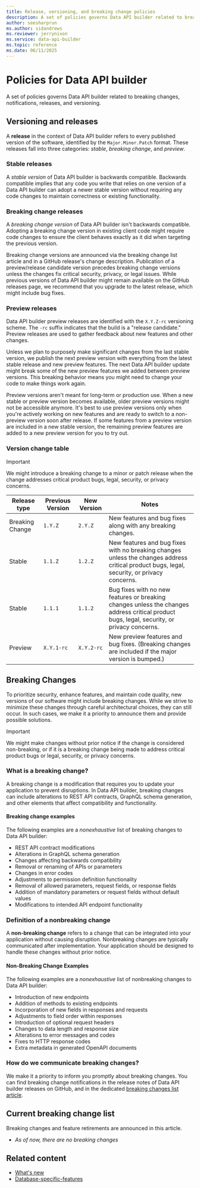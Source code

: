 ```yaml
---
title: Release, versioning, and breaking change policies
description: A set of policies governs Data API builder related to breaking changes, notifications, releases, and versioning.
author: seesharprun
ms.author: sidandrews
ms.reviewer: jerrynixon
ms.service: data-api-builder
ms.topic: reference
ms.date: 06/11/2025
---
```


# Policies for Data API builder

A set of policies governs Data API builder related to breaking changes, notifications, releases, and versioning.

## Versioning and releases

A **release** in the context of Data API builder refers to every published version of the software, identified by the `Major.Minor.Patch` format. These releases fall into three categories: *stable*, *breaking change*, and *preview*.

### Stable releases

A *stable version* of Data API builder is backwards compatible. Backwards compatible implies that any code you write that relies on one version of a Data API builder can adopt a newer stable version without requiring any code changes to maintain correctness or existing functionality.

### Breaking change releases

A *breaking change version* of Data API builder isn't backwards compatible. Adopting a breaking change version in existing client code might require code changes to ensure the client behaves exactly as it did when targeting the previous version.

Breaking change versions are announced via the breaking change list article and in a GitHub release's change description. Publication of a preview/release candidate version precedes breaking change versions unless the changes fix critical security, privacy, or legal issues. While previous versions of Data API builder might remain available on the GitHub releases page, we recommend that you upgrade to the latest release, which might include bug fixes.

### Preview releases

Data API builder preview releases are identified with the `X.Y.Z-rc` versioning scheme. The `-rc` suffix indicates that the build is a "release candidate." Preview releases are used to gather feedback about new features and other changes.

Unless we plan to purposely make significant changes from the last stable version, we publish the next preview version with everything from the latest stable release and new preview features. The next Data API builder update might break some of the new preview features we added between preview versions. This breaking behavior means you might need to change your code to make things work again.

Preview versions aren't meant for long-term or production use. When a new stable or preview version becomes available, older preview versions might not be accessible anymore. It's best to use preview versions only when you're actively working on new features and are ready to switch to a non-preview version soon after release. If some features from a preview version are included in a new stable version, the remaining preview features are added to a new preview version for you to try out.

### Version change table

> [!IMPORTANT]
> We might introduce a breaking change to a minor or patch release when the change addresses critical product bugs, legal, security, or privacy concerns.

| Release type | Previous Version | New Version | Notes |
|---|---|---|---|
| Breaking Change | `1.Y.Z` | `2.Y.Z` | New features and bug fixes along with any breaking changes.|
| Stable | `1.1.Z`| `1.2.Z` | New features and bug fixes with no breaking changes unless the changes address critical product bugs, legal, security, or privacy concerns.|
| Stable | `1.1.1` | `1.1.2` | Bug fixes with no new features or breaking changes unless the changes address critical product bugs, legal, security, or privacy concerns.|
| Preview | `X.Y.1-rc` | `X.Y.2-rc` | New preview features and bug fixes. (Breaking changes are included if the major version is bumped.) |

## Breaking Changes

To prioritize security, enhance features, and maintain code quality, new versions of our software might include breaking changes. While we strive to minimize these changes through careful architectural choices, they can still occur. In such cases, we make it a priority to announce them and provide possible solutions.

> [!IMPORTANT]
> We might make changes without prior notice if the change is considered non-breaking, or if it is a breaking change being made to address critical product bugs or legal, security, or privacy concerns.

### What is a breaking change?

A breaking change is a modification that requires you to update your application to prevent disruptions. In Data API builder, breaking changes can include alterations to REST API contracts, GraphQL schema generation, and other elements that affect compatibility and functionality.

#### Breaking change examples

The following examples are a *nonexhaustive* list of breaking changes to Data API builder:

- REST API contract modifications
- Alterations in GraphQL schema generation
- Changes affecting backwards compatibility
- Removal or renaming of APIs or parameters
- Changes in error codes
- Adjustments to permission definition functionality
- Removal of allowed parameters, request fields, or response fields
- Addition of mandatory parameters or request fields without default values
- Modifications to intended API endpoint functionality

### Definition of a nonbreaking change

A **non-breaking change** refers to a change that can be integrated into your application without causing disruption. Nonbreaking changes are typically communicated after implementation. Your application should be designed to handle these changes without prior notice.

#### Non-Breaking Change Examples

The following examples are a *nonexhaustive* list of nonbreaking changes to Data API builder:

- Introduction of new endpoints
- Addition of methods to existing endpoints
- Incorporation of new fields in responses and requests
- Adjustments to field order within responses
- Introduction of optional request headers
- Changes to data length and response size
- Alterations to error messages and codes
- Fixes to HTTP response codes
- Extra metadata in generated OpenAPI documents

### How do we communicate breaking changes?

We make it a priority to inform you promptly about breaking changes. You can find breaking change notifications in the release notes of Data API builder releases on GitHub, and in the dedicated [breaking changes list article](./breaking-change-list.md).

## Current breaking change list

Breaking changes and feature retirements are announced in this article.

- *As of now, there are no breaking changes*

## Related content

- [What's new](whats-new/index.yml)
- [Database-specific-features](reference-database-specific-features.md)

